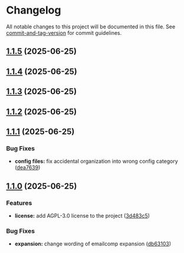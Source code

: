 # Changelog

All notable changes to this project will be documented in this file. See [commit-and-tag-version](https://github.com/absolute-version/commit-and-tag-version) for commit guidelines.

## [1.1.5](https://github.com/iop098321qwe/deeptree_espanso_windows/compare/v1.1.4...v1.1.5) (2025-06-25)

## [1.1.4](https://github.com/iop098321qwe/deeptree_espanso_windows/compare/v1.1.3...v1.1.4) (2025-06-25)

## [1.1.3](https://github.com/iop098321qwe/deeptree_espanso_windows/compare/v1.1.2...v1.1.3) (2025-06-25)

## [1.1.2](https://github.com/iop098321qwe/deeptree_espanso_windows/compare/v1.1.1...v1.1.2) (2025-06-25)

## [1.1.1](https://github.com/iop098321qwe/deeptree_espanso_windows/compare/v1.1.0...v1.1.1) (2025-06-25)


### Bug Fixes

* **config files:** fix accidental organization into wrong config category ([dea7639](https://github.com/iop098321qwe/deeptree_espanso_windows/commit/dea763972451159a26997abc94b3decfb8d6b821))

## [1.1.0](https://github.com/iop098321qwe/deeptree_espanso_windows/compare/v1.0.0...v1.1.0) (2025-06-25)


### Features

* **license:** add AGPL-3.0 license to the project ([3d483c5](https://github.com/iop098321qwe/deeptree_espanso_windows/commit/3d483c554929f3094c9c6555de80d85fa0efac10))


### Bug Fixes

* **expansion:** change wording of emailcomp expansion ([db63103](https://github.com/iop098321qwe/deeptree_espanso_windows/commit/db63103fa1eec043a2fcae08f4c4e4e5aa4933d9))
